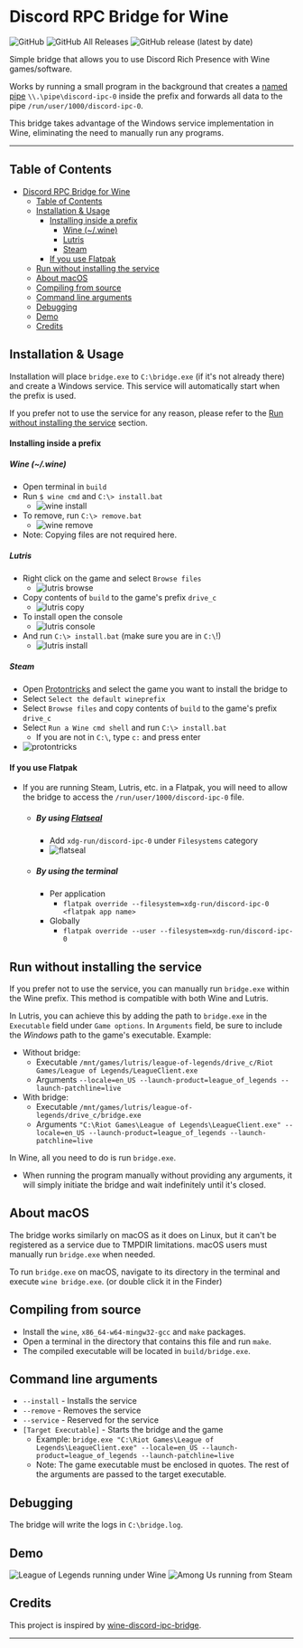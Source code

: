 # Discord RPC Bridge for Wine

![GitHub](https://img.shields.io/github/license/EnderIce2/rpc-bridge)
![GitHub All Releases](https://img.shields.io/github/downloads/EnderIce2/rpc-bridge/total)
![GitHub release (latest by date)](https://img.shields.io/github/v/release/EnderIce2/rpc-bridge)

Simple bridge that allows you to use Discord Rich Presence with Wine games/software.

Works by running a small program in the background that creates a [named pipe](https://learn.microsoft.com/en-us/windows/win32/ipc/named-pipes) `\\.\pipe\discord-ipc-0` inside the prefix and forwards all data to the pipe `/run/user/1000/discord-ipc-0`.

This bridge takes advantage of the Windows service implementation in Wine, eliminating the need to manually run any programs.

---

## Table of Contents

- [Discord RPC Bridge for Wine](#discord-rpc-bridge-for-wine)
	- [Table of Contents](#table-of-contents)
	- [Installation \& Usage](#installation--usage)
		- [Installing inside a prefix](#installing-inside-a-prefix)
			- [Wine (~/.wine)](#wine-wine)
			- [Lutris](#lutris)
			- [Steam](#steam)
		- [If you use Flatpak](#if-you-use-flatpak)
	- [Run without installing the service](#run-without-installing-the-service)
	- [About macOS](#about-macos)
	- [Compiling from source](#compiling-from-source)
	- [Command line arguments](#command-line-arguments)
	- [Debugging](#debugging)
	- [Demo](#demo)
	- [Credits](#credits)

## Installation & Usage

Installation will place `bridge.exe` to `C:\bridge.exe` (if it's not already there) and create a Windows service. This service will automatically start when the prefix is used.

If you prefer not to use the service for any reason, please refer to the [Run without installing the service](#run-without-installing-the-service) section.

#### Installing inside a prefix

##### Wine (~/.wine)

- Open terminal in `build`
- Run `$ wine cmd` and `C:\> install.bat`
	- ![wine install](imgs/wine_install.gif)
- To remove, run `C:\> remove.bat`
	- ![wine remove](imgs/wine_remove.gif)
- Note: Copying files are not required here.

##### Lutris

- Right click on the game and select `Browse files`
	- ![lutris browse](imgs/lutris_browse.gif)
- Copy contents of `build` to the game's prefix `drive_c`
	- ![lutris copy](imgs/lutris_copy.gif)
- To install open the console
	- ![lutris console](imgs/lutris_console.gif)
- And run `C:\> install.bat` (make sure you are in `C:\`!)
	- ![lutris install](imgs/lutris_install.gif)

##### Steam

- Open [Protontricks](https://github.com/Matoking/protontricks) and select the game you want to install the bridge to
- Select `Select the default wineprefix`
- Select `Browse files` and copy contents of `build` to the game's prefix `drive_c`
- Select `Run a Wine cmd shell` and run `C:\> install.bat`
	- If you are not in `C:\`, type `c:` and press enter
- ![protontricks](imgs/steam_protontricks.png)

#### If you use Flatpak

- If you are running Steam, Lutris, etc. in a Flatpak, you will need to allow the bridge to access the `/run/user/1000/discord-ipc-0` file.
	- ##### By using [Flatseal](https://flathub.org/apps/details/com.github.tchx84.Flatseal)
		- Add `xdg-run/discord-ipc-0` under `Filesystems` category
		- ![flatseal](imgs/flatseal_permission.png)
	- ##### By using the terminal
		- Per application
			- `flatpak override --filesystem=xdg-run/discord-ipc-0 <flatpak app name>`
		- Globally
			- `flatpak override --user --filesystem=xdg-run/discord-ipc-0`

## Run without installing the service

If you prefer not to use the service, you can manually run `bridge.exe` within the Wine prefix.
This method is compatible with both Wine and Lutris.

In Lutris, you can achieve this by adding the path to `bridge.exe` in the `Executable` field under `Game options`. In `Arguments`  field, be sure to include the _Windows_ path to the game's executable.
Example:
- Without bridge:
	- Executable `/mnt/games/lutris/league-of-legends/drive_c/Riot Games/League of Legends/LeagueClient.exe`
	- Arguments `--locale=en_US --launch-product=league_of_legends --launch-patchline=live`
- With bridge:
	- Executable `/mnt/games/lutris/league-of-legends/drive_c/bridge.exe`
	- Arguments `"C:\Riot Games\League of Legends\LeagueClient.exe" --locale=en_US --launch-product=league_of_legends --launch-patchline=live`

In Wine, all you need to do is run `bridge.exe`.

- When running the program manually without providing any arguments, it will simply initiate the bridge and wait indefinitely until it's closed.

## About macOS

The bridge works similarly on macOS as it does on Linux, but it can't be registered as a service due to TMPDIR limitations. macOS users must manually run `bridge.exe` when needed.

To run `bridge.exe` on macOS, navigate to its directory in the terminal and execute `wine bridge.exe`. (or double click it in the Finder)

## Compiling from source

- Install the `wine`, `x86_64-w64-mingw32-gcc` and `make` packages.
- Open a terminal in the directory that contains this file and run `make`.
- The compiled executable will be located in `build/bridge.exe`.

## Command line arguments

- `--install` - Installs the service
- `--remove` - Removes the service
- `--service` - Reserved for the service
- `[Target Executable]` - Starts the bridge and the game
	- Example: `bridge.exe "C:\Riot Games\League of Legends\LeagueClient.exe" --locale=en_US --launch-product=league_of_legends --launch-patchline=live`
	- Note: The game executable must be enclosed in quotes. The rest of the arguments are passed to the target executable.

## Debugging

The bridge will write the logs in `C:\bridge.log`.

## Demo

![League of Legends running under Wine](imgs/lutris_lol.png)
![Among Us running from Steam](imgs/steam_amongus.png)

## Credits

This project is inspired by [wine-discord-ipc-bridge](https://github.com/0e4ef622/wine-discord-ipc-bridge).

---

